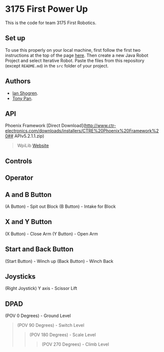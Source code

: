 # 3175 First Power Up

This is the code for team 3175 First Robotics.

## Set up

To use this properly on your local machine, first follow the first two instructions at the top  of the page [here](https://wpilib.screenstepslive.com/s/currentCS/m/java).
Then create a new Java Robot Project and select Iterative Robot. Paste the files from this repository (except `README.md`) in the `src` folder of your project.

## Authors
* [Ian Shogren](https://github.com/Ianshogren).
* [Tony Pan](https://github.com/tonypan2000).

## API
Phoenix Framework [Direct Download](http://www.ctr-electronics.com/downloads/installers/CTRE%20Phoenix%20Framework%20## APIv5.2.1.1.zip)
>WpiLib [Website](https://wpilib.screenstepslive.com/s/currentCS/m/getting_started/l/599679-installing-eclipse-c-java)

## Controls
Operator
--
A and B Button
--
(A Button) - Spit out Block
(B Button) - Intake for Block

X and Y Button
--
(X Button) - Close Arm
(Y Button) - Open Arm

Start and Back Button
--
(Start Button) - Winch up
(Back Button) - Winch Back

Joysticks
--
(Right Joystick) Y axis - Scissor Lift

DPAD
--
(POV 0 Degrees) - Ground Level
>(POV 90 Degrees) - Switch Level
>>(POV 180 Degrees) - Scale Level
>>>(POV 270 Degrees) - Climb Level

